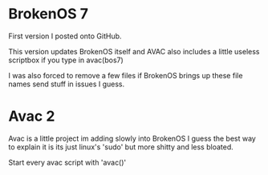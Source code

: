 # BrokenOS 7
First version I posted onto GitHub.

This version updates BrokenOS itself and AVAC also includes a little useless scriptbox if you type in avac(bos7)

I was also forced to remove a few files if BrokenOS brings up these file names send stuff in issues I guess.

# Avac 2

Avac is a little project im adding slowly into BrokenOS I guess the best way to explain it is its just linux's 'sudo' but more shitty and less bloated.

Start every avac script with 'avac()'
